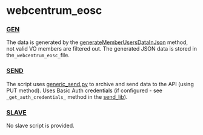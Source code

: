 # webcentrum_eosc

### [GEN](../concepts/gen.md)

The data is generated by
the [generateMemberUsersDataInJson](../modules/PerunDataGenerator.md#generatememberusersdatainjson) method, not valid VO
members are filtered out. The generated JSON data is stored in the` _webcentrum_eosc_ `file.

### [SEND](../concepts/send.md)

The script uses [generic_send.py](../modules/generic_sender.md) to archive and send data to the API (using PUT method).
Uses Basic Auth credentials (if configured - see `_get_auth_credentials_` method in the [send_lib](../../send/send_lib.py)).

### [SLAVE](../concepts/slave.md)

No slave script is provided.
